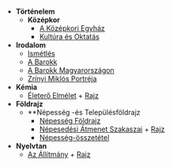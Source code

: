 - **Történelem**
	- **Középkor**
		- [A Középkori Egyház](Történelem/1.Középkor/1.A_Középkori_Egyház.md)
		- [Kultúra és Oktatás](Történelem/1.Középkor/2.Kultúra_és_Oktatás.md)
- **Irodalom**
	- [Ismétlés](Irodalom/1.Ismétlés.md)
	- [A Barokk](Irodalom/2.A_Barokk.md)
	- [A Barokk Magyarországon](Irodalom/3.A_Barokk_Magyarországon.md)
	- [Zrínyi Miklós Portréja](Irodalom/4.Zrínyi_Miklós_Portréja.md)
- **Kémia**
	- [Életerő Elmélet](Kémia/Életerő_Elmélet.md) + [Rajz](Kémia/Életerő_Elmélet.excalidraw.md)
- **Földrajz**
	- **Népesség -és Településföldrajz
		- [Népesség Földrajz](Földrajz/Népesség_-és_településföldrajz/1.Népesség_Földrajz.md)
		- [Népesedési Átmenet Szakaszai](Földrajz/Népesség_-és_településföldrajz/2.Népesedési_átmenet_szakaszai.md) + [Rajz](Földrajz/Népesség_-és_településföldrajz/2.Népesedési_átmenet_szakaszai.excalidraw.md)
		- [Népesség-összetétel](Földrajz/Népesség_-és_településföldrajz/3.Népesség-összetétel.md)
- **Nyelvtan**
	- [Az Állítmány](Nyelvtan/1.Az_Állítmány.md) + [Rajz](Nyelvtan/1.Az_Állítmány.excalidraw.md)



